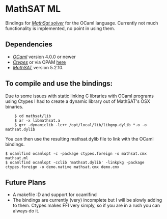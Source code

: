 MathSAT ML
==========

Bindings for [*MathSat solver*](http://mathsat.fbk.eu/) for the OCaml language.
Currently not much functionality is implemented, no point in using them.

Dependencies
------------
* [*OCaml*](http://ocaml.org/install.html) version 4.0.0 or newer 
* [*Ctypes*](https://github.com/ocamllabs/ocaml-ctypes) or via OPAM [here](http://opam.ocaml.org/pkg/ctypes/0.2.2/)  
* [*MathSAT*](http://mathsat.fbk.eu/download.html) version 5.2.10.


To compile and use the bindings:
----------------------------------

Due to some issues with static linking C libraries with OCaml programs using
Ctypes I had to create a dynamic library out of MathSAT's OSX binaries.

        $ cd mathsat/lib
        $ ar -x libmathsat.a
        $ g++ -dynamiclib -lc++ /opt/local/lib/libgmp.dylib *.o -o mathsat.dylib

You can then use the resulting mathsat.dylib file to link with the OCaml
bindings.

	$ ocamlfind ocamlopt -c -package ctypes.foreign -o mathsat.cmx mathsat.ml 
	$ ocamlfind ocamlopt -cclib 'mathsat.dylib' -linkpkg -package ctypes.foreign -o demo.native mathsat.cmx demo.cmx

Future Plans
-------------

* A makefile :D and support for ocamlfind
* The bindings are currently (very) incomplete but I will be slowly adding to
them. Ctypes makes FFI very simply, so if you are in a rush you can always do
it.
